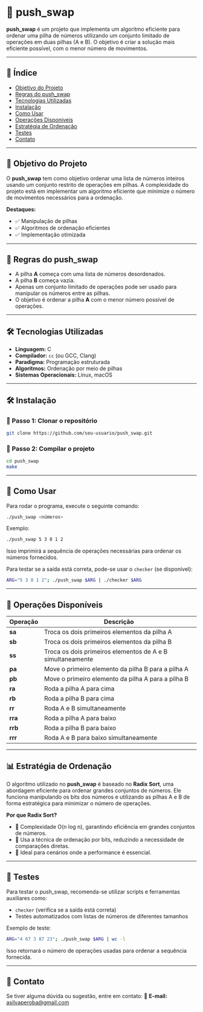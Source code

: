 # 🔀 push_swap

**push_swap** é um projeto que implementa um algoritmo eficiente para ordenar uma pilha de números utilizando um conjunto limitado de operações em duas pilhas (A e B). O objetivo é criar a solução mais eficiente possível, com o menor número de movimentos.

---

## 📌 Índice

- [Objetivo do Projeto](#-objetivo-do-projeto)
- [Regras do push_swap](#-regras-do-push_swap)
- [Tecnologias Utilizadas](#-tecnologias-utilizadas)
- [Instalação](#-instalação)
- [Como Usar](#-como-usar)
- [Operações Disponíveis](#-operações-disponíveis)
- [Estratégia de Ordenação](#-estratégia-de-ordenação)
- [Testes](#-testes)
- [Contato](#-contato)

---

## 🎯 Objetivo do Projeto

O **push_swap** tem como objetivo ordenar uma lista de números inteiros usando um conjunto restrito de operações em pilhas. A complexidade do projeto está em implementar um algoritmo eficiente que minimize o número de movimentos necessários para a ordenação.

**Destaques:**
- ✅ Manipulação de pilhas
- ✅ Algoritmos de ordenação eficientes
- ✅ Implementação otimizada

---

## 📜 Regras do push_swap

- A pilha **A** começa com uma lista de números desordenados.
- A pilha **B** começa vazia.
- Apenas um conjunto limitado de operações pode ser usado para manipular os números entre as pilhas.
- O objetivo é ordenar a pilha **A** com o menor número possível de operações.

---

## 🛠 Tecnologias Utilizadas

- **Linguagem:** C  
- **Compilador:** `cc` (ou GCC, Clang)  
- **Paradigma:** Programação estruturada  
- **Algoritmos:** Ordenação por meio de pilhas  
- **Sistemas Operacionais:** Linux, macOS  

---

## 🛠 Instalação

### 🔹 Passo 1: Clonar o repositório
```sh
git clone https://github.com/seu-usuario/push_swap.git
```

### 🔹 Passo 2: Compilar o projeto
```sh
cd push_swap
make
```

---

## 🚀 Como Usar

Para rodar o programa, execute o seguinte comando:
```sh
./push_swap <números>
```
Exemplo:
```sh
./push_swap 5 3 8 1 2
```
Isso imprimirá a sequência de operações necessárias para ordenar os números fornecidos.

Para testar se a saída está correta, pode-se usar o `checker` (se disponível):
```sh
ARG="5 3 8 1 2"; ./push_swap $ARG | ./checker $ARG
```

---

## 🔄 Operações Disponíveis

| Operação | Descrição |
|----------|-------------|
| **sa** | Troca os dois primeiros elementos da pilha A |
| **sb** | Troca os dois primeiros elementos da pilha B |
| **ss** | Troca os dois primeiros elementos de A e B simultaneamente |
| **pa** | Move o primeiro elemento da pilha B para a pilha A |
| **pb** | Move o primeiro elemento da pilha A para a pilha B |
| **ra** | Roda a pilha A para cima |
| **rb** | Roda a pilha B para cima |
| **rr** | Roda A e B simultaneamente |
| **rra** | Roda a pilha A para baixo |
| **rrb** | Roda a pilha B para baixo |
| **rrr** | Roda A e B para baixo simultaneamente |

---

## 📊 Estratégia de Ordenação

O algoritmo utilizado no **push_swap** é baseado no **Radix Sort**, uma abordagem eficiente para ordenar grandes conjuntos de números. Ele funciona manipulando os bits dos números e utilizando as pilhas A e B de forma estratégica para minimizar o número de operações.

**Por que Radix Sort?**
- 🔹 Complexidade O(n log n), garantindo eficiência em grandes conjuntos de números.
- 🔹 Usa a técnica de ordenação por bits, reduzindo a necessidade de comparações diretas.
- 🔹 Ideal para cenários onde a performance é essencial.

---

## 🧪 Testes

Para testar o push_swap, recomenda-se utilizar scripts e ferramentas auxiliares como:

- `checker` (verifica se a saída está correta)
- Testes automatizados com listas de números de diferentes tamanhos

Exemplo de teste:
```sh
ARG="4 67 3 87 23"; ./push_swap $ARG | wc -l
```
Isso retornará o número de operações usadas para ordenar a sequência fornecida.

---

## 📩 Contato

Se tiver alguma dúvida ou sugestão, entre em contato:
📧 **E-mail:** [asilvaperoba@gmail.com](mailto:asilvaperoba@gmail.com)

